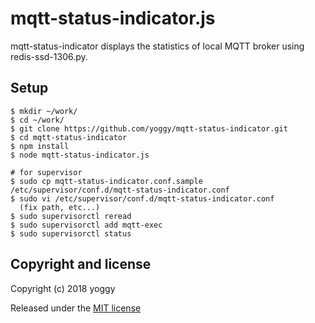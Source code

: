 mqtt-status-indicator.js
====

mqtt-status-indicator displays the statistics of local MQTT broker using redis-ssd-1306.py.

Setup
----

    $ mkdir ~/work/
    $ cd ~/work/
    $ git clone https://github.com/yoggy/mqtt-status-indicator.git
    $ cd mqtt-status-indicator
    $ npm install
    $ node mqtt-status-indicator.js

    # for supervisor
    $ sudo cp mqtt-status-indicator.conf.sample /etc/supervisor/conf.d/mqtt-status-indicator.conf
    $ sudo vi /etc/supervisor/conf.d/mqtt-status-indicator.conf
      (fix path, etc...)
    $ sudo supervisorctl reread
    $ sudo supervisorctl add mqtt-exec
    $ sudo supervisorctl status    

Copyright and license
----
Copyright (c) 2018 yoggy

Released under the [MIT license](LICENSE.txt)

